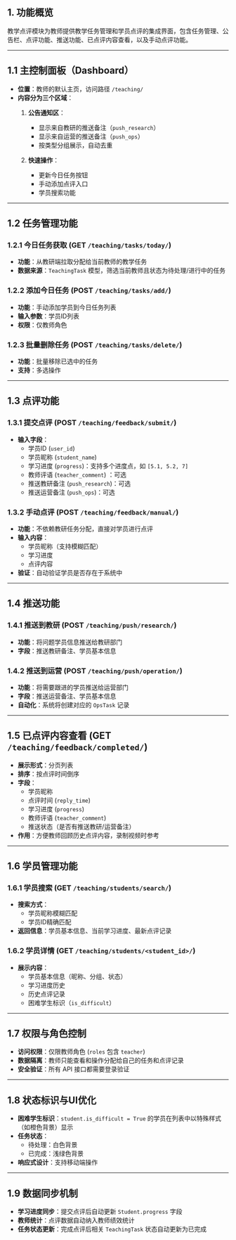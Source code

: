 ## 1. 功能概览
教学点评模块为教师提供教学任务管理和学员点评的集成界面，包含任务管理、公告栏、点评功能、推送功能、已点评内容查看，以及手动点评功能。

---

## 1.1 主控制面板（Dashboard）
- **位置**：教师的默认主页，访问路径 `/teaching/`
- **内容分为三个区域**：
  1. **公告通知区**：
     - 显示来自教研的推送备注（`push_research`）
     - 显示来自运营的推送备注（`push_ops`）
     - 按类型分组展示，自动去重
 
  2. **快速操作**：
     - 更新今日任务按钮
     - 手动添加点评入口
     - 学员搜索功能

---

## 1.2 任务管理功能
### 1.2.1 今日任务获取 (GET `/teaching/tasks/today/`)
- **功能**：从教研端拉取分配给当前教师的教学任务
- **数据来源**：`TeachingTask` 模型，筛选当前教师且状态为待处理/进行中的任务

### 1.2.2 添加今日任务 (POST `/teaching/tasks/add/`)
- **功能**：手动添加学员到今日任务列表
- **输入参数**：学员ID列表
- **权限**：仅教师角色

### 1.2.3 批量删除任务 (POST `/teaching/tasks/delete/`)
- **功能**：批量移除已选中的任务
- **支持**：多选操作

---

## 1.3 点评功能 
### 1.3.1 提交点评 (POST `/teaching/feedback/submit/`)
- **输入字段**：
  - 学员ID (`user_id`)
  - 学员昵称 (`student_name`)
  - 学习进度 (`progress`)：支持多个进度点，如 `[5.1, 5.2, 7]`
  - 教师评语 (`teacher_comment`) ：可选
  - 推送教研备注 (`push_research`)：可选
  - 推送运营备注 (`push_ops`)：可选

### 1.3.2 手动点评 (POST `/teaching/feedback/manual/`)
- **功能**：不依赖教研任务分配，直接对学员进行点评
- **输入内容**：
  - 学员昵称（支持模糊匹配）
  - 学习进度
  - 点评内容
- **验证**：自动验证学员是否存在于系统中

---

## 1.4 推送功能
### 1.4.1 推送到教研 (POST `/teaching/push/research/`)
- **功能**：将问题学员信息推送给教研部门
- **字段**：推送教研备注、学员基本信息

### 1.4.2 推送到运营 (POST `/teaching/push/operation/`)
- **功能**：将需要跟进的学员推送给运营部门
- **字段**：推送运营备注、学员基本信息
- **自动化**：系统将创建对应的 `OpsTask` 记录

---

## 1.5 已点评内容查看 (GET `/teaching/feedback/completed/`)
- **展示形式**：分页列表
- **排序**：按点评时间倒序
- **字段**：
  - 学员昵称
  - 点评时间 (`reply_time`)
  - 学习进度 (`progress`)
  - 教师评语 (`teacher_comment`)
  - 推送状态（是否有推送教研/运营备注）
- **作用**：方便教师回顾历史点评内容，录制视频时参考

---

## 1.6 学员管理功能
### 1.6.1 学员搜索 (GET `/teaching/students/search/`)
- **搜索方式**：
  - 学员昵称模糊匹配
  - 学员ID精确匹配
- **返回信息**：学员基本信息、当前学习进度、最新点评记录

### 1.6.2 学员详情 (GET `/teaching/students/<student_id>/`)
- **展示内容**：
  - 学员基本信息（昵称、分组、状态）
  - 学习进度历史
  - 历史点评记录
  - 困难学生标识（`is_difficult`）

---

## 1.7 权限与角色控制
- **访问权限**：仅限教师角色 (`roles` 包含 `teacher`)
- **数据隔离**：教师只能查看和操作分配给自己的任务和点评记录
- **安全验证**：所有 API 接口都需要登录验证

---

## 1.8 状态标识与UI优化
- **困难学生标识**：`student.is_difficult = True` 的学员在列表中以特殊样式（如橙色背景）显示
- **任务状态**：
  - 待处理：白色背景
  - 已完成：浅绿色背景
- **响应式设计**：支持移动端操作

---

## 1.9 数据同步机制
- **学习进度同步**：提交点评后自动更新 `Student.progress` 字段
- **教师统计**：点评数据自动纳入教师绩效统计
- **任务状态更新**：完成点评后相关 `TeachingTask` 状态自动更新为已完成


